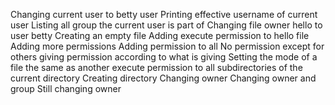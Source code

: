 Changing current user to betty user
Printing effective username of current user
Listing all group the current user is part of
Changing file owner hello to user betty
Creating an empty file
Adding execute permission to hello file
Adding more permissions
Adding permission to all
No permission except for others
giving permission according to what is giving
Setting the mode of a file the same as another
execute permission to all subdirectories of the current directory
Creating directory
Changing owner
Changing owner and group
Still changing owner